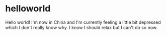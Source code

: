 # helloworld

Hello world! I'm now in China and I'm currently feeling a little bit depressed which I don't really know why. I know I should relax but I can't do so now.
